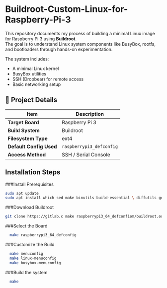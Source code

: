 # Buildroot-Custom-Linux-for-Raspberry-Pi-3
This repository documents my process of building a minimal Linux image for Raspberry Pi 3 using **Buildroot**.  
The goal is to understand Linux system components like BusyBox, rootfs, and bootloaders through hands-on experimentation.

The system includes:
- A minimal Linux kernel  
- BusyBox utilities  
- SSH (Dropbear) for remote access  
- Basic networking setup

## 🧩 Project Details

| Item | Description |
|------|--------------|
| **Target Board** | Raspberry Pi 3 |
| **Build System** | Buildroot |
| **Filesystem Type** | ext4 |
| **Default Config Used** | `raspberrypi3_defconfig` |
| **Access Method** | SSH / Serial Console |

## Installation Steps

###Install Prerequisites
```sh
sudo apt update
sudo apt install which sed make binutils build-essential \ diffutils gcc g++ bash patch gzip bzip2 perl tar cpio \ unzip rsync file bc findutils wget python3 libncurses5-dev \ libncursesw5-dev git
```
###Download Buildroot
```sh
git clone https://gitlab.c make raspberrypi3_64_defconfiom/buildroot.org/buildroot.git
```
###Select the Board
```sh
  make raspberrypi3_64_defconfig
```
###Customize the Build
```sh
  make menuconfig
  make linux-menuconfig
  make busybox-menuconfig
```
###Build the system
```sh
  make
```  


